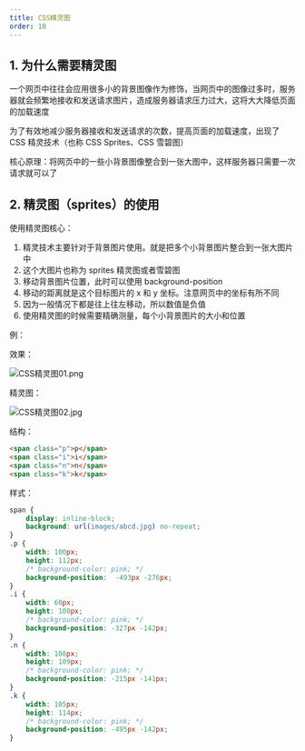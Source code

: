 ```yaml
---
title: CSS精灵图
order: 10
---
```


## 1. 为什么需要精灵图

一个网页中往往会应用很多小的背景图像作为修饰，当网页中的图像过多时，服务器就会频繁地接收和发送请求图片，造成服务器请求压力过大，这将大大降低页面的加载速度

为了有效地减少服务器接收和发送请求的次数，提高页面的加载速度，出现了 CSS 精灵技术（也称 CSS Sprites、CSS 雪碧图）

核心原理：将网页中的一些小背景图像整合到一张大图中，这样服务器只需要一次请求就可以了

## 2. 精灵图（sprites）的使用

使用精灵图核心：
1. 精灵技术主要针对于背景图片使用。就是把多个小背景图片整合到一张大图片中
2. 这个大图片也称为 sprites 精灵图或者雪碧图
3. 移动背景图片位置，此时可以使用 background-position
4. 移动的距离就是这个目标图片的 x 和 y 坐标。注意网页中的坐标有所不同
5. 因为一般情况下都是往上往左移动，所以数值是负值
6. 使用精灵图的时候需要精确测量，每个小背景图片的大小和位置

例：

效果：

![CSS精灵图01.png](https://zhf-picture.oss-cn-qingdao.aliyuncs.com/my-img/CSS精灵图01.png)

精灵图：

![CSS精灵图02.jpg](https://zhf-picture.oss-cn-qingdao.aliyuncs.com/my-img/CSS精灵图02.jpg)

结构：
```html
<span class="p">p</span>
<span class="i">i</span>
<span class="n">n</span>
<span class="k">k</span>
```
样式：
```css
span {
    display: inline-block;
    background: url(images/abcd.jpg) no-repeat;
}
.p {
    width: 100px;
    height: 112px;
    /* background-color: pink; */
    background-position:  -493px -276px;
}
.i {
    width: 60px;
    height: 108px;
    /* background-color: pink; */
    background-position: -327px -142px;
}
.n {
    width: 108px;
    height: 109px;
    /* background-color: pink; */
    background-position: -215px -141px;
}
.k {
    width: 105px;
    height: 114px;
    /* background-color: pink; */
    background-position: -495px -142px;
}
```

